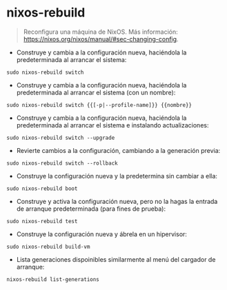 # nixos-rebuild

> Reconfigura una máquina de NixOS.
> Más información: <https://nixos.org/nixos/manual/#sec-changing-config>.

- Construye y cambia a la configuración nueva, haciéndola la predeterminada al arrancar el sistema:

`sudo nixos-rebuild switch`

- Construye y cambia a la configuración nueva, haciéndola la predeterminada al arrancar el sistema (con un nombre):

`sudo nixos-rebuild switch {{[-p|--profile-name]}} {{nombre}}`

- Construye y cambia a la configuración nueva, haciéndola la predeterminada al arrancar el sistema e instalando actualizaciones:

`sudo nixos-rebuild switch --upgrade`

- Revierte cambios a la configuración, cambiando a la generación previa:

`sudo nixos-rebuild switch --rollback`

- Construye la configuración nueva y la predetermina sin cambiar a ella:

`sudo nixos-rebuild boot`

- Construye y activa la configuración nueva, pero no la hagas la entrada de arranque predeterminada (para fines de prueba):

`sudo nixos-rebuild test`

- Construye la configuración nueva y ábrela en un hipervisor:

`sudo nixos-rebuild build-vm`

- Lista generaciones dispoinibles similarmente al menú del cargador de arranque:

`nixos-rebuild list-generations`

